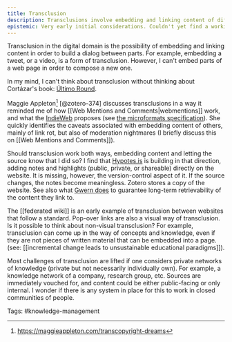 ```yaml
---
title: Transclusion
description: Transclusions involve embedding and linking content of different origins on the same visual landscape. A webpage could be composed using various sources, and be used as a source
epistemic: Very early initial considerations. Couldn't yet find a working example of building on transclusions
---
```

Transclusion in the digital domain is the possibility of embedding and linking content in order to build a dialog between parts. For example, embedding a tweet, or a video, is a form of transclusion. However, I can't embed parts of a web page in order to compose a new one. 

In my mind, I can't think about transclusion without thinking about Cortázar's book: [Último Round](https://es.wikipedia.org/wiki/%C3%9Altimo_round).

Maggie Appleton[^1] [@zotero-374] discusses transclusions in a way it reminded me of how [[Web Mentions and Comments|webmentions]] work, and what the [IndieWeb](https://indieweb.org/Webmention) proposes (see [the microformats specification](https://microformats.org/wiki/Main_Page)). She quickly identifies the caveats associated with embedding content of others, mainly of link rot, but also of moderation nightmares (I briefly discuss this on [[Web Mentions and Comments]]). 

Should transclusion  work both ways, embedding content and letting the source know that I did so? I find that [Hypotes.is](https://hypothes.is/) is building in that direction, adding notes and highlights (public, private, or shareable) directly on the website. It is missing, however, the version-control aspect of it. If the source changes, the notes become meaningless. Zotero stores a copy of the website. See also what [Gwern does](https://www.gwern.net/About#development) to guarantee long-term retrievability of the content they link to. 

The [[federated wiki]] is an early example of transclusion between websites that follow a standard. Pop-over links are also a visual way of transclusion. Is it possible to think about non-visual transclusion? For example, transclusion can come up in the way of concepts and knowledge, even if they are not pieces of written material that can be embedded into a page. (see: [[incremental change leads to unsustainable educational paradigms]]).

Most challenges of transclusion are lifted if one considers private networks of knowledge (private but not necessarily individually own). For example, a knowledge network of a company, research group, etc. Sources are immediately vouched for, and content could be either public-facing or only internal. I wonder if there is any system in place for this to work in closed communities of people. 

Tags: #knowledge-management 

[^1]:  https://maggieappleton.com/transcopyright-dreams